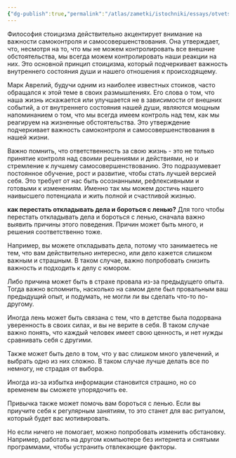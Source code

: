 ```yaml
---
{"dg-publish":true,"permalink":"/atlas/zametki/istochniki/essays/otvetstvennost-za-svoyu-zhizn/","tags":["essay","post"],"noteIcon":"","created":"2024-03-17T14:32:21.570+05:00","updated":"2025-04-07T01:23:54.350+05:00"}
---
```


Философия стоицизма действительно акцентирует внимание на важности самоконтроля и самосовершенствования. Она утверждает, что, несмотря на то, что мы не можем контролировать все внешние обстоятельства, мы всегда можем контролировать наши реакции на них. Это основной принцип стоицизма, который подчеркивает важность внутреннего состояния души и нашего отношения к происходящему.

Марк Аврелий, будучи одним из наиболее известных стоиков, часто обращался к этой теме в своих размышлениях. Его слова о том, что наша жизнь искажается или улучшается не в зависимости от внешних событий, а от внутреннего состояния нашей души, являются мощным напоминанием о том, что мы всегда имеем контроль над тем, как мы реагируем на жизненные обстоятельства. Это утверждение подчеркивает важность самоконтроля и самосовершенствования в нашей жизни.

Важно помнить, что ответственность за свою жизнь - это не только принятие контроля над своими решениями и действиями, но и стремление к лучшему самосовершенствованию. Это подразумевает постоянное обучение, рост и развитие, чтобы стать лучшей версией себя. Это требует от нас быть осознанными, рефлексивными и готовыми к изменениям. Именно так мы можем достичь нашего наивысшего потенциала и жить полной и счастливой жизнью.

**как перестать откладывать дела и бороться с ленью?** 
Для того чтобы перестать откладывать дела и бороться с ленью, сначала важно выявить причины этого поведения. Причин может быть много, и решения соответственно тоже.

Например, вы можете откладывать дела, потому что занимаетесь не тем, что вам действительно интересно, или дело кажется слишком важным и страшным. В таком случае, важно попробовать снизить важность и подходить к делу с юмором.

Либо причина может быть в страхе провала из-за предыдущего опыта. Тогда важно вспомнить, насколько на самом деле был провальным ваш предыдущий опыт, и подумать, не могли ли вы сделать что-то по-другому.

Иногда лень может быть связана с тем, что в детстве была подорвана уверенность в своих силах, и вы не верите в себя. В таком случае важно понять, что каждый человек имеет свою ценность, и нет нужды сравнивать себя с другими.

Также может быть дело в том, что у вас слишком много увлечений, и выбрать одно из них сложно. В таком случае лучше делать все по немногу, не страдая от выбора.

Иногда из-за избытка информации становится страшно, но со временем вы сможете упорядочить ее.

Привычка также может помочь вам бороться с ленью. Если вы приучите себя к регулярным занятиям, то это станет для вас ритуалом, который будет вас мотивировать.

Но если ничего не помогает, можно попробовать изменить обстановку. Например, работать на другом компьютере без интернета и снятыми программами, чтобы устранить отвлекающие факторы.